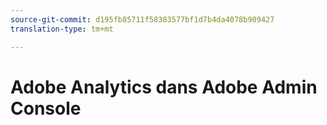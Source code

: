 ```yaml
---
source-git-commit: d195fb85711f58383577bf1d7b4da4078b909427
translation-type: tm+mt

---
```

# Adobe Analytics dans Adobe Admin Console
